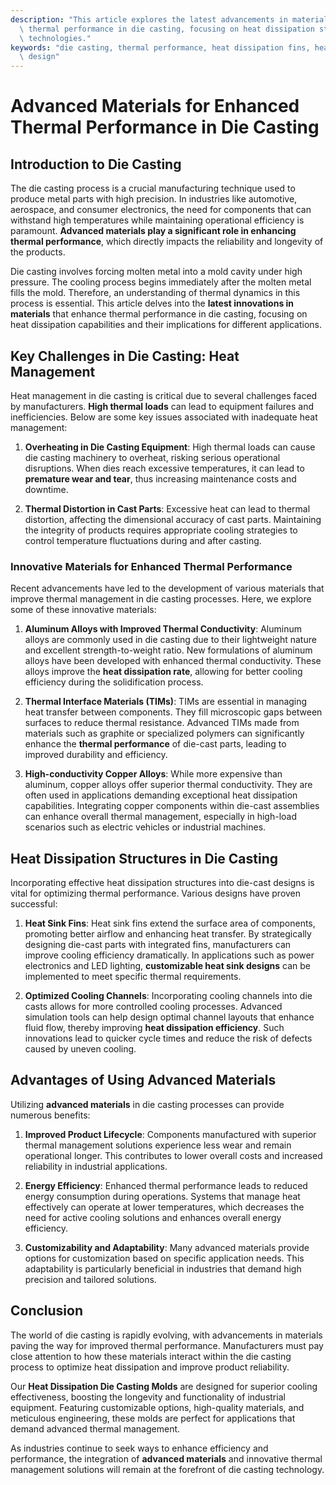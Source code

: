 ```yaml
---
description: "This article explores the latest advancements in materials and techniques for improving\
  \ thermal performance in die casting, focusing on heat dissipation structures and\
  \ technologies."
keywords: "die casting, thermal performance, heat dissipation fins, heat dissipation optimization\
  \ design"
---
```

# Advanced Materials for Enhanced Thermal Performance in Die Casting

## Introduction to Die Casting

The die casting process is a crucial manufacturing technique used to produce metal parts with high precision. In industries like automotive, aerospace, and consumer electronics, the need for components that can withstand high temperatures while maintaining operational efficiency is paramount. **Advanced materials play a significant role in enhancing thermal performance**, which directly impacts the reliability and longevity of the products.

Die casting involves forcing molten metal into a mold cavity under high pressure. The cooling process begins immediately after the molten metal fills the mold. Therefore, an understanding of thermal dynamics in this process is essential. This article delves into the **latest innovations in materials** that enhance thermal performance in die casting, focusing on heat dissipation capabilities and their implications for different applications.

## Key Challenges in Die Casting: Heat Management

Heat management in die casting is critical due to several challenges faced by manufacturers. **High thermal loads** can lead to equipment failures and inefficiencies. Below are some key issues associated with inadequate heat management:

1. **Overheating in Die Casting Equipment**: High thermal loads can cause die casting machinery to overheat, risking serious operational disruptions. When dies reach excessive temperatures, it can lead to **premature wear and tear**, thus increasing maintenance costs and downtime.

2. **Thermal Distortion in Cast Parts**: Excessive heat can lead to thermal distortion, affecting the dimensional accuracy of cast parts. Maintaining the integrity of products requires appropriate cooling strategies to control temperature fluctuations during and after casting.

### Innovative Materials for Enhanced Thermal Performance

Recent advancements have led to the development of various materials that improve thermal management in die casting processes. Here, we explore some of these innovative materials:

1. **Aluminum Alloys with Improved Thermal Conductivity**: Aluminum alloys are commonly used in die casting due to their lightweight nature and excellent strength-to-weight ratio. New formulations of aluminum alloys have been developed with enhanced thermal conductivity. These alloys improve the **heat dissipation rate**, allowing for better cooling efficiency during the solidification process.

2. **Thermal Interface Materials (TIMs)**: TIMs are essential in managing heat transfer between components. They fill microscopic gaps between surfaces to reduce thermal resistance. Advanced TIMs made from materials such as graphite or specialized polymers can significantly enhance the **thermal performance** of die-cast parts, leading to improved durability and efficiency.

3. **High-conductivity Copper Alloys**: While more expensive than aluminum, copper alloys offer superior thermal conductivity. They are often used in applications demanding exceptional heat dissipation capabilities. Integrating copper components within die-cast assemblies can enhance overall thermal management, especially in high-load scenarios such as electric vehicles or industrial machines.

## Heat Dissipation Structures in Die Casting

Incorporating effective heat dissipation structures into die-cast designs is vital for optimizing thermal performance. Various designs have proven successful:

1. **Heat Sink Fins**: Heat sink fins extend the surface area of components, promoting better airflow and enhancing heat transfer. By strategically designing die-cast parts with integrated fins, manufacturers can improve cooling efficiency dramatically. In applications such as power electronics and LED lighting, **customizable heat sink designs** can be implemented to meet specific thermal requirements.

2. **Optimized Cooling Channels**: Incorporating cooling channels into die casts allows for more controlled cooling processes. Advanced simulation tools can help design optimal channel layouts that enhance fluid flow, thereby improving **heat dissipation efficiency**. Such innovations lead to quicker cycle times and reduce the risk of defects caused by uneven cooling.

## Advantages of Using Advanced Materials

Utilizing **advanced materials** in die casting processes can provide numerous benefits:

1. **Improved Product Lifecycle**: Components manufactured with superior thermal management solutions experience less wear and remain operational longer. This contributes to lower overall costs and increased reliability in industrial applications.

2. **Energy Efficiency**: Enhanced thermal performance leads to reduced energy consumption during operations. Systems that manage heat effectively can operate at lower temperatures, which decreases the need for active cooling solutions and enhances overall energy efficiency.

3. **Customizability and Adaptability**: Many advanced materials provide options for customization based on specific application needs. This adaptability is particularly beneficial in industries that demand high precision and tailored solutions.

## Conclusion

The world of die casting is rapidly evolving, with advancements in materials paving the way for improved thermal performance. Manufacturers must pay close attention to how these materials interact within the die casting process to optimize heat dissipation and improve product reliability. 

Our **Heat Dissipation Die Casting Molds** are designed for superior cooling effectiveness, boosting the longevity and functionality of industrial equipment. Featuring customizable options, high-quality materials, and meticulous engineering, these molds are perfect for applications that demand advanced thermal management.

As industries continue to seek ways to enhance efficiency and performance, the integration of **advanced materials** and innovative thermal management solutions will remain at the forefront of die casting technology.
